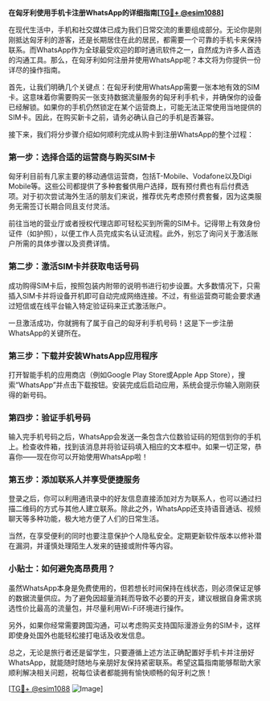 **在匈牙利使用手机卡注册WhatsApp的详细指南[[TG💪+ @esim1088](https://t.me/s/esim1088)]**

在现代生活中，手机和社交媒体已成为我们日常交流的重要组成部分。无论你是刚刚抵达匈牙利的游客，还是长期居住在此的居民，都需要一个可靠的手机卡来保持联系。而WhatsApp作为全球最受欢迎的即时通讯软件之一，自然成为许多人首选的沟通工具。那么，在匈牙利如何注册并使用WhatsApp呢？本文将为你提供一份详尽的操作指南。

首先，让我们明确几个关键点：在匈牙利使用WhatsApp需要一张本地有效的SIM卡。这意味着你需要购买一张支持数据流量服务的匈牙利手机卡，并确保你的设备已经解锁。如果你的手机仍然锁定在某个运营商上，可能无法正常使用当地提供的SIM卡。因此，在购买新卡之前，请务必确认自己的手机是否兼容。

接下来，我们将分步骤介绍如何顺利完成从购卡到注册WhatsApp的整个过程：

### 第一步：选择合适的运营商与购买SIM卡

匈牙利目前有几家主要的移动通信运营商，包括T-Mobile、Vodafone以及Digi Mobile等。这些公司都提供了多种套餐供用户选择，既有预付费也有后付费选项。对于初次尝试海外生活的朋友们来说，推荐优先考虑预付费套餐，因为这类服务无需签订长期合同且支付灵活。

前往当地的营业厅或者授权代理店即可轻松买到所需的SIM卡。记得带上有效身份证件（如护照），以便工作人员完成实名认证流程。此外，别忘了询问关于激活账户所需的具体步骤以及资费详情。

### 第二步：激活SIM卡并获取电话号码

成功购得SIM卡后，按照包装内附带的说明书进行初步设置。大多数情况下，只需插入SIM卡并将设备开机即可自动完成网络连接。不过，有些运营商可能会要求通过短信或在线平台输入特定验证码来正式激活账户。

一旦激活成功，你就拥有了属于自己的匈牙利手机号码！这是下一步注册WhatsApp的关键所在。

### 第三步：下载并安装WhatsApp应用程序

打开智能手机的应用商店（例如Google Play Store或Apple App Store），搜索“WhatsApp”并点击下载按钮。安装完成后启动应用，系统会提示你输入刚刚获得的新号码。

### 第四步：验证手机号码

输入完手机号码之后，WhatsApp会发送一条包含六位数验证码的短信到你的手机上。检查收件箱，找到该消息并将验证码填入相应的文本框中。如果一切正常，恭喜你——现在你可以开始使用WhatsApp啦！

### 第五步：添加联系人并享受便捷服务

登录之后，你可以利用通讯录中的好友信息直接添加对方为联系人，也可以通过扫描二维码的方式与其他人建立联系。除此之外，WhatsApp还支持语音通话、视频聊天等多种功能，极大地方便了人们的日常生活。

当然，在享受便利的同时也要注意保护个人隐私安全。定期更新软件版本以修补潜在漏洞，并谨慎处理陌生人发来的链接或附件等内容。

### 小贴士：如何避免高昂费用？

虽然WhatsApp本身是免费使用的，但若想长时间保持在线状态，则必须保证足够的数据流量供应。为了避免因超量消耗而导致不必要的开支，建议根据自身需求挑选性价比最高的流量包，并尽量利用Wi-Fi环境进行操作。

另外，如果你经常需要跨国沟通，可以考虑购买支持国际漫游业务的SIM卡，这样即使身处国外也能轻松接打电话及收发信息。

总之，无论是旅行者还是留学生，只要遵循上述方法正确配置好手机卡并注册好WhatsApp，就能随时随地与亲朋好友保持紧密联系。希望这篇指南能够帮助大家顺利解决相关问题，祝每位读者都能拥有愉快顺畅的匈牙利之旅！

[[TG💪+ @esim1088](https://t.me/s/esim1088) ![Image](https://i.postimg.cc/4NQfJmqS/Snipaste-2025-05-13-00-14-12.png)]